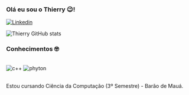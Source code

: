 ### Olá eu sou o Thierry 😉!

[![Linkedin](https://img.shields.io/badge/LinkedIn-0077B5?style=for-the-badge&logo=linkedin&logoColor=white)](https://www.linkedin.com/in/thierry-torino-7168622a7/)

![Thierry GitHub stats](https://github-readme-stats.vercel.app/api?username=ThierryTorino&show_icons=true&theme=dark)

### Conhecimentos 🤓

<div style="display: inline_block"><br/>
  <img aling="center" alt="c++" src="https://img.shields.io/badge/C%2B%2B-00599C?style=for-the-badge&logo=c%2B%2B&logoColor=white" />
  <img aling="center" alt="phyton" src="https://img.shields.io/badge/Python-14354C?style=for-the-badge&logo=python&logoColor=white" />
</div><br/>

Estou cursando Ciência da Computação (3º Semestre) - Barão de Mauá.
